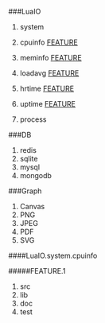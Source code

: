 ###LuaIO
1. system
  1. cpuinfo [FEATURE](#LuaIO.system.cpuinfo.FEATURE.1)
  2. meminfo [FEATURE](#LuaIO.system.meminfo.FEATURE.1)
  3. loadavg [FEATURE](#LuaIO.system.loadavg.FEATURE.1)
  4. hrtime [FEATURE](#LuaIO.system.hrtime.FEATURE.1)
  5. uptime [FEATURE](#LuaIO.system.uptime.FEATURE.1)

2. process

###DB
1. redis
2. sqlite
3. mysql
4. mongodb

###Graph
1. Canvas 
  1. PNG 
  2. JPEG 
  3. PDF
  4. SVG

####LuaIO.system.cpuinfo

#####FEATURE.1

<a name="LuaIO.system.cpuinfo.FEATURE.1"></a>

1. src
2. lib
3. doc
4. test
